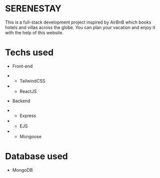 # SERENESTAY

This is a full-stack development project inspired by AirBnB which books hotels and villas across the globe. You can plan your vacation and enjoy it with the help of this website.

# Techs used
- Front-end

- - TailwindCSS
- - ReactJS

- Backend

- - Express
- - EJS
- - Mongoose

# Database used

- MongoDB